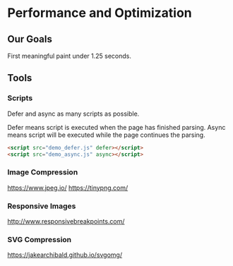 # Performance and Optimization 


## Our Goals 

First meaningful paint under 1.25 seconds. 



## Tools 

### Scripts 
Defer and async as many scripts as possible. 

Defer means script is executed when the page has finished parsing.
Async means script will be executed while the page continues the parsing.


```html
<script src="demo_defer.js" defer></script>
<script src="demo_async.js" async></script>
```

### Image Compression 
https://www.jpeg.io/
https://tinypng.com/

### Responsive Images
http://www.responsivebreakpoints.com/

### SVG Compression
https://jakearchibald.github.io/svgomg/


